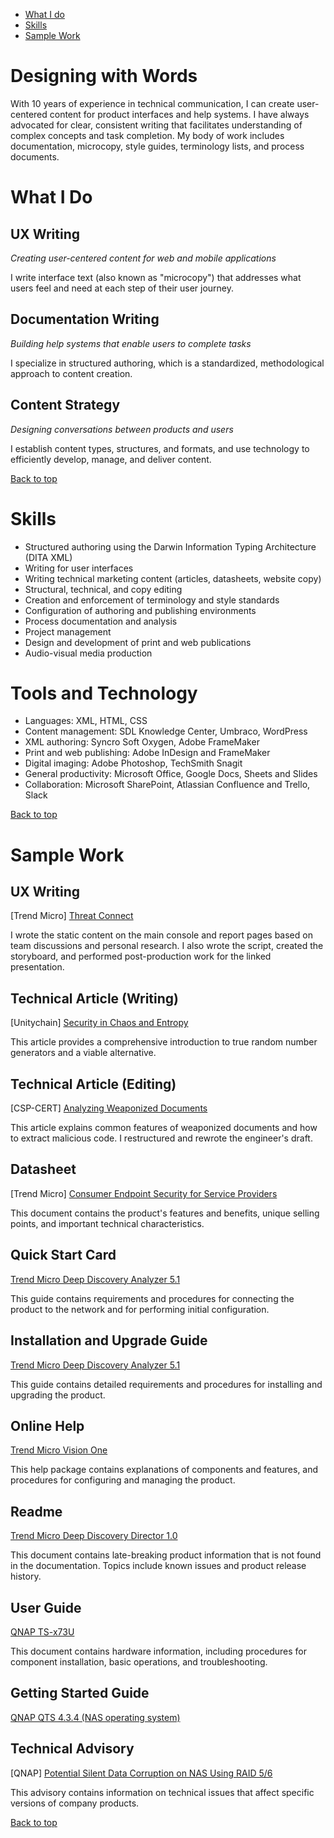 - [What I do](#what-i-do)
- [Skills](#skills)
- [Sample Work](#sample-work)

# Designing with Words

With 10 years of experience in technical communication, I can create user-centered content for product interfaces and help systems. I have always advocated for clear, consistent writing that facilitates understanding of complex concepts and task completion. My body of work includes documentation, microcopy, style guides, terminology lists, and process documents.

# What I Do

## UX Writing

_Creating user-centered content for web and mobile applications_

I write interface text (also known as "microcopy") that addresses what users feel and need at each step of their user journey.

## Documentation Writing

_Building help systems that enable users to complete tasks_

I specialize in structured authoring, which is a standardized, methodological approach to content creation.

## Content Strategy

_Designing conversations between products and users_

I establish content types, structures, and formats, and use technology to efficiently develop, manage, and deliver content.

[Back to top](#designing-with-words)

# Skills

- Structured authoring using the Darwin Information Typing Architecture (DITA XML)
- Writing for user interfaces
- Writing technical marketing content (articles, datasheets, website copy)
- Structural, technical, and copy editing
- Creation and enforcement of terminology and style standards
- Configuration of authoring and publishing environments
- Process documentation and analysis
- Project management
- Design and development of print and web publications
- Audio-visual media production

# Tools and Technology

- Languages: XML, HTML, CSS
- Content management: SDL Knowledge Center, Umbraco, WordPress
- XML authoring: Syncro Soft Oxygen, Adobe FrameMaker
- Print and web publishing: Adobe InDesign and FrameMaker
- Digital imaging: Adobe Photoshop, TechSmith Snagit
- General productivity: Microsoft Office, Google Docs, Sheets and Slides
- Collaboration: Microsoft SharePoint, Atlassian Confluence and Trello, Slack

[Back to top](#designing-with-words)

# Sample Work

## UX Writing

[Trend Micro] [Threat Connect](https://youtu.be/kUDFTyvd_HM)  

I wrote the static content on the main console and report pages based on team discussions and personal research. I also wrote the script, created the storyboard, and performed post-production work for the linked presentation.

## Technical Article (Writing)

[Unitychain] [Security in Chaos and Entropy](https://www.unitychain.io/blog/true-random-number-generators/)

This article provides a comprehensive introduction to true random number generators and a viable alternative.

## Technical Article (Editing)

[CSP-CERT] [Analyzing Weaponized Documents](http://la.trendmicro.com/media/ds/xsp-consumer-endpoint-security-datasheet-en.pdf)

This article explains common features of weaponized documents and how to extract malicious code. I restructured and rewrote the engineer's draft.

## Datasheet

[Trend Micro] [Consumer Endpoint Security for Service Providers](http://la.trendmicro.com/media/ds/xsp-consumer-endpoint-security-datasheet-en.pdf)

This document contains the product's features and benefits, unique selling points, and important technical characteristics.

## Quick Start Card

[Trend Micro Deep Discovery Analyzer 5.1](https://github.com/jillian-maroket/profile/blob/40ae0e605d7083d0c300471e01aa453f03b16cbd/docs/ddan_5.1_qsc.pdf)

This guide contains requirements and procedures for connecting the product to the network and for performing initial configuration.

## Installation and Upgrade Guide

[Trend Micro Deep Discovery Analyzer 5.1](https://github.com/jillian-maroket/profile/blob/40ae0e605d7083d0c300471e01aa453f03b16cbd/docs/ddan_5.1_iug.pdf)

This guide contains detailed requirements and procedures for installing and upgrading the product.

## Online Help

[Trend Micro Vision One](https://docs.trendmicro.com/en-us/enterprise/trend-micro-xdr-online-help/assessment-part.aspx)

This help package contains explanations of components and features, and procedures for configuring and managing the product.

## Readme

[Trend Micro Deep Discovery Director 1.0](https://github.com/jillian-maroket/profile/blob/40ae0e605d7083d0c300471e01aa453f03b16cbd/docs/ddd_1.0_readme.txt)

This document contains late-breaking product information that is not found in the documentation. Topics include known issues and product release history.

## User Guide

[QNAP TS-x73U](https://github.com/jillian-maroket/profile/blob/40ae0e605d7083d0c300471e01aa453f03b16cbd/docs/TS-x73U-UG-06-en.pdf)

This document contains hardware information, including procedures for component installation, basic operations, and troubleshooting.

## Getting Started Guide

[QNAP QTS 4.3.4 (NAS operating system)](https://github.com/jillian-maroket/profile/blob/40ae0e605d7083d0c300471e01aa453f03b16cbd/docs/QTS4.3.4_GSG_en.pdf)

## Technical Advisory

[QNAP] [Potential Silent Data Corruption on NAS Using RAID 5/6](https://www.qnap.com/en/technical-advisory/tec-201707-01)

This advisory contains information on technical issues that affect specific versions of company products.

[Back to top](#designing-with-words)
